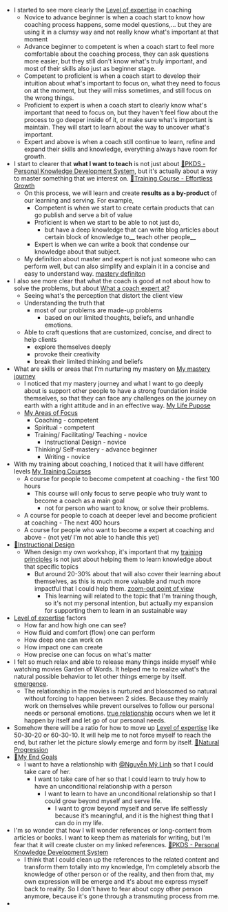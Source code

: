 - I started to see more clearly the [Level of expertise](<Level of expertise.md>) in coaching
    - Novice to advance beginner is when a coach start to know how coaching process happens, some model questions,... but they are using it in a clumsy way and not really know what's important at that moment
    - Advance beginner to competent is when a coach start to feel more comfortable about the coaching process, they can ask questions more easier, but they still don't know what's truly important, and most of their skills also just as beginner stage.
    - Competent to proficient is when a coach start to develop their intuition about what's important to focus on, what they need to focus on at the moment, but they will miss sometimes, and still focus on the wrong things.
    - Proficient to expert is when a coach start to clearly know what's important that need to focus on, but they haven't feel flow about the process to go deeper inside of it, or make sure what's important is maintain. They will start to learn about the way to uncover what's important.
    - Expert and above is when a coach still continue to learn, refine and expand their skills and knowledge, everything always have room for growth.
- I start to clearer that __what I want to teach__ is not just about [🌱PKDS - Personal Knowledge Development System](<🌱PKDS - Personal Knowledge Development System.md>), but it's actually about a way to master something that we interest on. [🌱Training Course - Effortless Growth](<🌱Training Course - Effortless Growth.md>)
    - On this process, we will learn and create __results as a by-product__ of our learning and serving. For example,
        - Competent is when we start to create certain products that can go publish and serve a bit of value
        - Proficient is when we start to be able to not just do, 
            - but have a deep knowledge that can write blog articles about certain block of knowledge to__ teach other people__
        - Expert is when we can write a book that condense our knowledge about that subject.
    - My definition about master and expert is not just someone who can perform well, but can also simplify and explain it in a concise and easy to understand way. [mastery definiton](<mastery definiton.md>)
- I also see more clear that what the coach is good at not about how to solve the problems, but about [What a coach expert at?](<What a coach expert at?.md>)
    - Seeing what's the perception that distort the client view
    - Understanding the truth that 
        - most of our problems are made-up problems 
            - based on our limited thoughts, beliefs, and unhandle emotions.
    - Able to craft questions that are customized, concise, and direct to help clients 
        - explore themselves deeply
        - provoke their creativity 
        - break their limited thinking and beliefs
- What are skills or areas that I'm nurturing my mastery on [My mastery journey](<My mastery journey.md>)
    - I noticed that my mastery journey and what I want to go deeply about is support other people to have a strong foundation inside themselves, so that they can face any challenges on the journey on earth with a right attitude and in an effective way. [My Life Pupose](<My Life Pupose.md>)
    - [My Areas of Focus](<My Areas of Focus.md>)
        - Coaching - competent
        - Spiritual - competent
        - Training/ Facilitating/ Teaching - novice
            - Instructional Design - novice
        - Thinking/ Self-mastery - advance beginner
            - Writing - novice
- With my training about coaching, I noticed that it will have different levels [My Training Courses](<My Training Courses.md>)
    - A course for people to become competent at coaching - the first 100 hours
        - This course will only focus to serve people who truly want to become a coach as a main goal
            - not for person who want to know, or solve their problems. 
    - A course for people to coach at deeper level and become proficient at coaching - The next 400 hours
    - A course for people who want to become a expert at coaching and above - (not yet/ I'm not able to handle this yet)
- [🌱Instructional Design](<🌱Instructional Design.md>)
    - When design my own workshop, it's important that my [training principles](<training principles.md>) is not just about helping them to learn knowledge about that specific topics
        - But around 20-30% about that will also cover their learning about themselves, as this is much more valuable and much more impactful that I could help them. [zoom-out point of view](<zoom-out point of view.md>)
            - This learning will related to the topic that I'm training though, so it's not my personal intention, but actually my expansion for supporting them to learn in an sustainable way
- [Level of expertise](<Level of expertise.md>) factors
    - How far and how high one can see? 
    - How fluid and comfort (flow) one can perform
    - How deep one can work on
    - How impact one can create
    - How precise one can focus on what's matter
- I felt so much relax and able to release many things inside myself while watching movies Garden of Words. It helped me to realize what's the natural possible behavior to let other things emerge by itself. [emergence](<emergence.md>).
    - The relationship in the movies is nurtured and blossomed so natural without forcing to happen between 2 sides. Because they mainly work on themselves while prevent ourselves to follow our personal needs or personal emotions. [true relationship](<true relationship.md>) occurs when we let it happen by itself and let go of our personal needs. 
- Somehow there will be a ratio for how to move up [Level of expertise](<Level of expertise.md>) like 50-30-20 or 60-30-10. It will help me to not force myself to reach the end, but rather let the picture slowly emerge and form by itself. [🌱Natural Progression](<🌱Natural Progression.md>)
- [🌱My End Goals](<🌱My End Goals.md>)
    - I want to have a relationship with [@Nguyễn Mỹ Linh](<@Nguyễn Mỹ Linh.md>) so that I could take care of her.
        - I want to take care of her so that I could learn to truly how to have an unconditional relationship with a person
            - I want to learn to have an unconditional relationship so that I could grow beyond myself and serve life.
                - I want to grow beyond myself and serve life selflessly because it’s meaningful, and it is the highest thing that I can do in my life.
- I'm so wonder that how I will wonder references or long-content from articles or books. I want to keep them as materials for writing, but I'm fear that it will create cluster on my linked references. [🌱PKDS - Personal Knowledge Development System](<🌱PKDS - Personal Knowledge Development System.md>)
    - I think that I could clean up the references to the related content and transform them totally into my knowledge, I'm completely absorb the knowledge of other person or of the reality, and then from that, my own expression will be emerge and it's about me express myself back to reality. So I don't have to fear about copy other person anymore, because it's gone through a transmuting process from me.
- 
